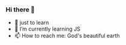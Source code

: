 ### Hi there 👋

- 👯 just to learn
- 🌱 I’m currently learning JS
- 📫 How to reach me: God's beautiful earth

